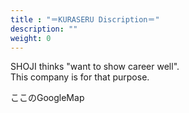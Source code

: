 ```yaml
---
title : "＝KURASERU Discription＝"
description: ""
weight: 0
---
```


SHOJI thinks "want to show career well".   
This company is for that purpose.

<p>ここのGoogleMap</p>